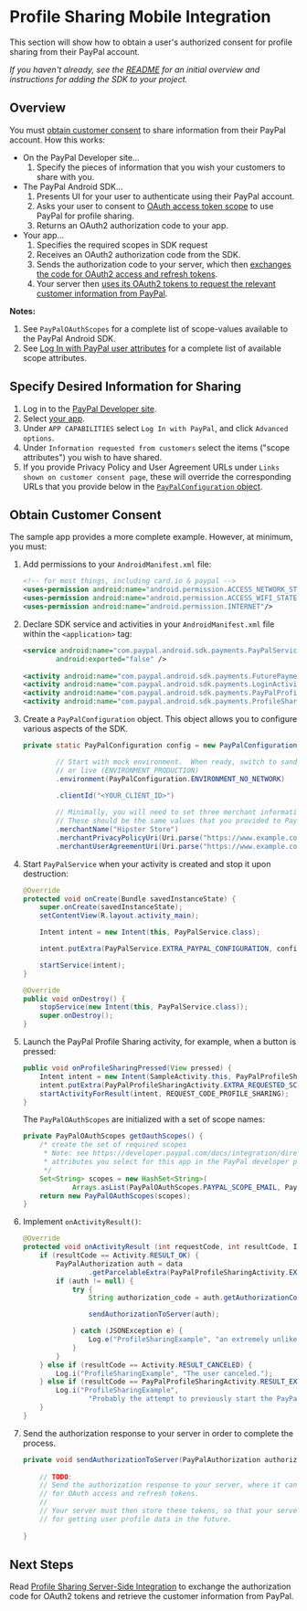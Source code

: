 Profile Sharing Mobile Integration
==================================

This section will show how to obtain a user's authorized consent for profile sharing from their PayPal account.

_If you haven't already, see the [README](../README.md) for an initial overview and instructions for adding the SDK to your project._


Overview
--------

You must [obtain customer consent](#obtain-customer-consent) to share information from their PayPal account. How this works:

* On the PayPal Developer site...
    1. Specify the pieces of information that you wish your customers to share with you.
* The PayPal Android SDK...
    1. Presents UI for your user to authenticate using their PayPal account.
    2. Asks your user to consent to [OAuth access token scope](http://tools.ietf.org/html/rfc6749#page-23) to use PayPal for profile sharing.
    3. Returns an OAuth2 authorization code to your app.
* Your app...
    1. Specifies the required scopes in SDK request
    2. Receives an OAuth2 authorization code from the SDK.
    3. Sends the authorization code to your server, which then [exchanges the code for OAuth2 access and refresh tokens](profile_sharing_server.md#obtain-oauth2-tokens).
    4. Your server then [uses its OAuth2 tokens to request the relevant customer information from PayPal](profile_sharing_server.md).

**Notes:**  
1. See `PayPalOAuthScopes` for a complete list of scope-values available to the PayPal Android SDK.  
2. See [Log In with PayPal user attributes](https://developer.paypal.com/docs/integration/direct/identity/attributes/) for a complete list of available scope attributes.


Specify Desired Information for Sharing
---------------------------------------

1. Log in to the [PayPal Developer site](https://developer.paypal.com).
2. Select [your app](https://developer.paypal.com/webapps/developer/applications/myapps).
3. Under `APP CAPABILITIES` select `Log In with PayPal`, and click `Advanced options`.
4. Under `Information requested from customers` select the items ("scope attributes") you wish to have shared.
5. If you provide Privacy Policy and User Agreement URLs under `Links shown on customer consent page`, these will override the corresponding  URLs that you provide below in the [`PayPalConfiguration` object](#obtain-customer-consent).


Obtain Customer Consent
-----------------------

The sample app provides a more complete example. However, at minimum, you must:

1. Add permissions to your `AndroidManifest.xml` file:
    ```xml   
    <!-- for most things, including card.io & paypal -->
    <uses-permission android:name="android.permission.ACCESS_NETWORK_STATE"/>
    <uses-permission android:name="android.permission.ACCESS_WIFI_STATE"/>
    <uses-permission android:name="android.permission.INTERNET"/>
    ```
    
1. Declare SDK service and activities in your `AndroidManifest.xml` file within the `<application>` tag:
    ```xml
    <service android:name="com.paypal.android.sdk.payments.PayPalService"
            android:exported="false" />
        
    <activity android:name="com.paypal.android.sdk.payments.FuturePaymentInfoActivity" />
    <activity android:name="com.paypal.android.sdk.payments.LoginActivity" />
    <activity android:name="com.paypal.android.sdk.payments.PayPalProfileSharingActivity" />
    <activity android:name="com.paypal.android.sdk.payments.ProfileSharingConsentActivity" />
    ```

1. Create a `PayPalConfiguration` object.  This object allows you to configure various aspects of the SDK.

	```java
	private static PayPalConfiguration config = new PayPalConfiguration()

			// Start with mock environment.  When ready, switch to sandbox (ENVIRONMENT_SANDBOX)
			// or live (ENVIRONMENT_PRODUCTION)
            .environment(PayPalConfiguration.ENVIRONMENT_NO_NETWORK)

            .clientId("<YOUR_CLIENT_ID>")
            
            // Minimally, you will need to set three merchant information properties.
    		// These should be the same values that you provided to PayPal when you registered your app.
            .merchantName("Hipster Store")
            .merchantPrivacyPolicyUri(Uri.parse("https://www.example.com/privacy"))
            .merchantUserAgreementUri(Uri.parse("https://www.example.com/legal"));
	```

2. Start `PayPalService` when your activity is created and stop it upon destruction:

    ```java
    @Override
    protected void onCreate(Bundle savedInstanceState) {
        super.onCreate(savedInstanceState);
        setContentView(R.layout.activity_main);

        Intent intent = new Intent(this, PayPalService.class);

        intent.putExtra(PayPalService.EXTRA_PAYPAL_CONFIGURATION, config);

        startService(intent);
    }

    @Override
    public void onDestroy() {
        stopService(new Intent(this, PayPalService.class));
        super.onDestroy();
    }
    ```

3. Launch the PayPal Profile Sharing activity, for example, when a button is pressed:

    ```java
    public void onProfileSharingPressed(View pressed) {
        Intent intent = new Intent(SampleActivity.this, PayPalProfileSharingActivity.class);
        intent.putExtra(PayPalProfileSharingActivity.EXTRA_REQUESTED_SCOPES, getOauthScopes());
        startActivityForResult(intent, REQUEST_CODE_PROFILE_SHARING);
    }
    ```
    
    The `PayPalOAuthScopes` are initialized with a set of scope names:
    
    ```java
    private PayPalOAuthScopes getOauthScopes() {
        /* create the set of required scopes
         * Note: see https://developer.paypal.com/docs/integration/direct/identity/attributes/ for mapping between the
         * attributes you select for this app in the PayPal developer portal and the scopes required here.
         */
        Set<String> scopes = new HashSet<String>(
                Arrays.asList(PayPalOAuthScopes.PAYPAL_SCOPE_EMAIL, PayPalOAuthScopes.PAYPAL_SCOPE_ADDRESS) );
        return new PayPalOAuthScopes(scopes);
    }
    ```

4. Implement `onActivityResult()`:

    ```java
    @Override
    protected void onActivityResult (int requestCode, int resultCode, Intent data) {
        if (resultCode == Activity.RESULT_OK) {
            PayPalAuthorization auth = data
                    .getParcelableExtra(PayPalProfileSharingActivity.EXTRA_RESULT_AUTHORIZATION);
            if (auth != null) {
                try {
                    String authorization_code = auth.getAuthorizationCode();

                    sendAuthorizationToServer(auth);

                } catch (JSONException e) {
                    Log.e("ProfileSharingExample", "an extremely unlikely failure occurred: ", e);
                }
            }
        } else if (resultCode == Activity.RESULT_CANCELED) {
            Log.i("ProfileSharingExample", "The user canceled.");
        } else if (resultCode == PayPalProfileSharingActivity.RESULT_EXTRAS_INVALID) {
            Log.i("ProfileSharingExample",
                    "Probably the attempt to previously start the PayPalService had an invalid PayPalConfiguration. Please see the docs.");
        }
    }
    ```

5. Send the authorization response to your server in order to complete the process.

    ```java
    private void sendAuthorizationToServer(PayPalAuthorization authorization) {
        
        // TODO:
        // Send the authorization response to your server, where it can exchange the authorization code
        // for OAuth access and refresh tokens.
        //
        // Your server must then store these tokens, so that your server code can use it
        // for getting user profile data in the future.
        
    }
    ```


Next Steps
----------

Read [Profile Sharing Server-Side Integration](profile_sharing_server.md) to exchange the authorization code for OAuth2 tokens and retrieve the customer information from PayPal.
